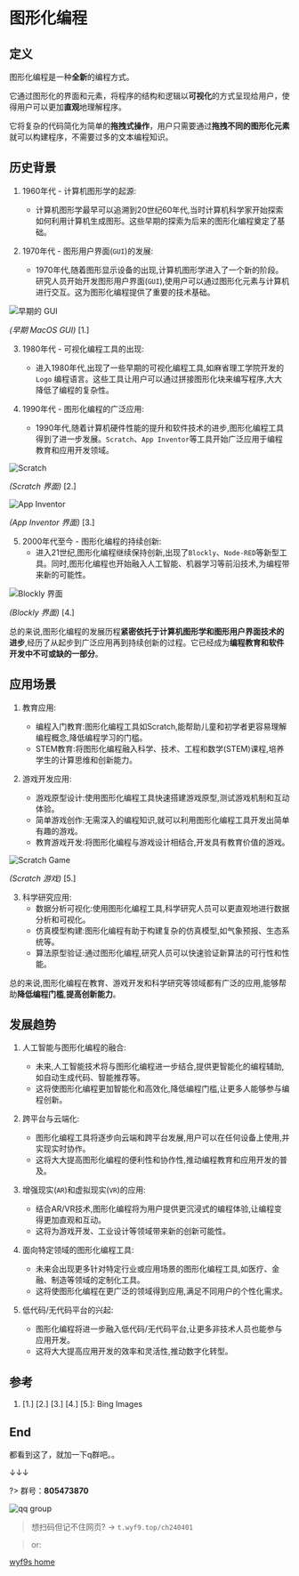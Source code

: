 # 图形化编程

## 定义

图形化编程是一种**全新**的编程方式。

它通过图形化的界面和元素，将程序的结构和逻辑以**可视化**的方式呈现给用户，使得用户可以更加**直观**地理解程序。

它将复杂的代码简化为简单的**拖拽式操作**，用户只需要通过**拖拽不同的图形化元素**就可以构建程序，不需要过多的文本编程知识。

## 历史背景

1. 1960年代 - 计算机图形学的起源:
   - 计算机图形学最早可以追溯到20世纪60年代,当时计算机科学家开始探索如何利用计算机生成图形。这些早期的探索为后来的图形化编程奠定了基础。

2. 1970年代 - 图形用户界面(`GUI`)的发展:
   - 1970年代,随着图形显示设备的出现,计算机图形学进入了一个新的阶段。研究人员开始开发图形用户界面(`GUI`),使用户可以通过图形化元素与计算机进行交互。这为图形化编程提供了重要的技术基础。

![早期的 GUI](https://ghimg.wyf9.top/home/homework/comp20240401/1oldgui.jpg)

*(早期 MacOS GUI)* [1.]

3. 1980年代 - 可视化编程工具的出现:
   - 进入1980年代,出现了一些早期的可视化编程工具,如麻省理工学院开发的 `Logo` 编程语言。这些工具让用户可以通过拼接图形化块来编写程序,大大降低了编程的复杂性。

4. 1990年代 - 图形化编程的广泛应用:
   - 1990年代,随着计算机硬件性能的提升和软件技术的进步,图形化编程工具得到了进一步发展。`Scratch`、`App Inventor`等工具开始广泛应用于编程教育和应用开发领域。

![Scratch](https://ghimg.wyf9.top/home/homework/comp20240401/2scratcheditor.png)

*(Scratch 界面)* [2.]

![App Inventor](https://ghimg.wyf9.top/home/homework/comp20240401/3appinventor.png)

*(App Inventor 界面)* [3.]

5. 2000年代至今 - 图形化编程的持续创新:
   - 进入21世纪,图形化编程继续保持创新,出现了`Blockly`、`Node-RED`等新型工具。同时,图形化编程也开始融入人工智能、机器学习等前沿技术,为编程带来新的可能性。

![Blockly 界面](https://ghimg.wyf9.top/home/homework/comp20240401/4blockly.png)

*(Blockly 界面)* [4.]

总的来说,图形化编程的发展历程**紧密依托于计算机图形学和图形用户界面技术的进步**,经历了从起步到广泛应用再到持续创新的过程。它已经成为**编程教育和软件开发中不可或缺的一部分**。

## 应用场景

1. 教育应用:
   - 编程入门教育:图形化编程工具如Scratch,能帮助儿童和初学者更容易理解编程概念,降低编程学习的门槛。
   - STEM教育:将图形化编程融入科学、技术、工程和数学(STEM)课程,培养学生的计算思维和创新能力。

2. 游戏开发应用:
   - 游戏原型设计:使用图形化编程工具快速搭建游戏原型,测试游戏机制和互动体验。
   - 简单游戏创作:无需深入的编程知识,就可以利用图形化编程工具开发出简单有趣的游戏。
   - 教育游戏开发:将图形化编程与游戏设计相结合,开发具有教育价值的游戏。

![Scratch Game](https://ghimg.wyf9.top/home/homework/comp20240401/5scratchgame.jpg)

*(Scratch 游戏)* [5.]

3. 科学研究应用:
   - 数据分析可视化:使用图形化编程工具,科学研究人员可以更直观地进行数据分析和可视化。
   - 仿真模型构建:图形化编程有助于构建复杂的仿真模型,如气象预报、生态系统等。
   - 算法原型验证:通过图形化编程,研究人员可以快速验证新算法的可行性和性能。

总的来说,图形化编程在教育、游戏开发和科学研究等领域都有广泛的应用,能够帮助**降低编程门槛**,**提高创新能力**。

## 发展趋势

1. 人工智能与图形化编程的融合:
   - 未来,人工智能技术将与图形化编程进一步结合,提供更智能化的编程辅助,如自动生成代码、智能推荐等。
   - 这将使图形化编程更加智能化和高效化,降低编程门槛,让更多人能够参与编程创新。

2. 跨平台与云端化:
   - 图形化编程工具将逐步向云端和跨平台发展,用户可以在任何设备上使用,并实现实时协作。
   - 这将大大提高图形化编程的便利性和协作性,推动编程教育和应用开发的普及。

3. 增强现实(`AR`)和虚拟现实(`VR`)的应用:
   - 结合AR/VR技术,图形化编程将为用户提供更沉浸式的编程体验,让编程变得更加直观和互动。
   - 这将为游戏开发、工业设计等领域带来新的创新可能性。

4. 面向特定领域的图形化编程工具:
   - 未来会出现更多针对特定行业或应用场景的图形化编程工具,如医疗、金融、制造等领域的定制化工具。
   - 这将使图形化编程在更广泛的领域得到应用,满足不同用户的个性化需求。

5. 低代码/无代码平台的兴起:
   - 图形化编程将进一步融入低代码/无代码平台,让更多非技术人员也能参与应用开发。
   - 这将大大提高应用开发的效率和灵活性,推动数字化转型。

## 参考

1. [1.] [2.] [3.] [4.] [5.]: Bing Images

## End

都看到这了，就加一下q群吧。。

↓↓↓

?> 群号：**805473870**

![qq group](https://ghimg.wyf9.top/home/homework/comp20240401/qqgroup.jpg)

> 想扫码但记不住网页? → `t.wyf9.top/ch240401`

> or:

[wyf9s home](https://wyf9.top/#/?id=contact ':include :type=iframe')